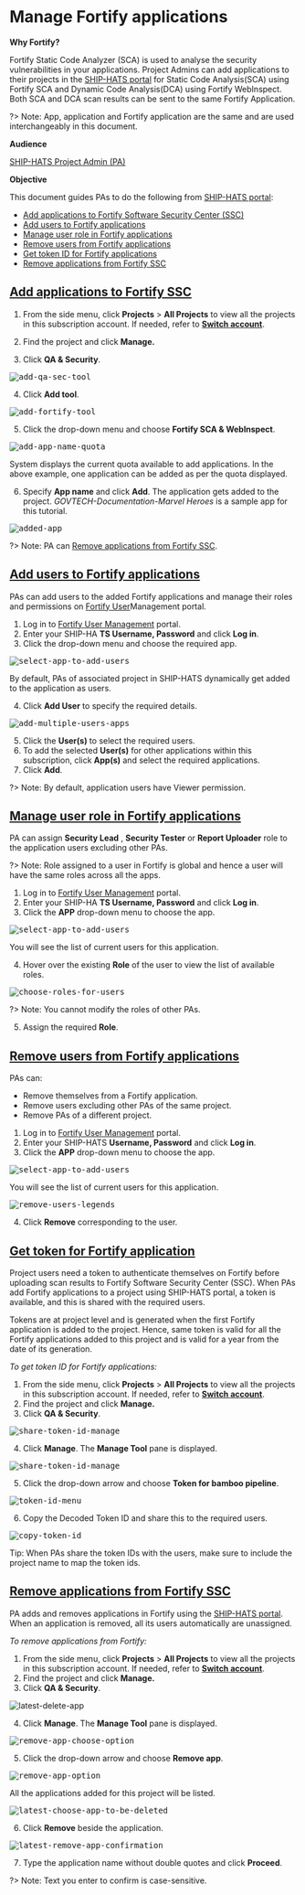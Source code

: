 # Manage Fortify applications

**Why Fortify?**

Fortify Static Code Analyzer (SCA) is used to analyse the security vulnerabilities in your applications. Project Admins can add applications to their projects in the [SHIP-HATS portal](https://www.ship.gov.sg/) for Static Code Analysis(SCA) using Fortify SCA and Dynamic Code Analysis(DCA) using Fortify WebInspect. Both SCA and DCA scan results can be sent to the same Fortify Application.

?> Note: App, application and Fortify application are the same and are used interchangeably in this document.

**Audience**

[SHIP-HATS Project Admin (PA)](https://docs.developer.gov.sg/docs/ship-hats/#/user-roles-permisions)

**Objective**

This document guides PAs to do the following from [SHIP-HATS portal](https://www.ship.gov.sg/):

- [Add applications to Fortify Software Security Center (SSC)](#add-applications-to-fortify-ssc)
- [Add users to Fortify applications](#add-users-to-fortify-applications)
- [Manage user role in Fortify applications](#manage-user-role-in-fortify-applications)
- [Remove users from Fortify applications](#remove-users-from-fortify-applications)
- [Get token ID for Fortify applications](#get-token-for-fortify-application)
- [Remove applications from Fortify SSC](#remove-applications-from-fortify-ssc)

## [Add applications to Fortify SSC](#add-applications-to-fortify-ssc)

1. From the side menu, click  **Projects**  >  **All Projects** to view all the projects in this subscription account. If needed, refer to [**Switch account**](https://docs.developer.tech.gov.sg/docs/ship-hats-documentation/#/portal-guide/manage-account?id=switch-account).

2. Find the project and click  **Manage.**

3. Click **QA &amp; Security**.

<kbd>![add-qa-sec-tool](images/add-qa-sec-tool.png ':size=75%')</kbd>

4. Click **Add tool**.

<kbd>![add-fortify-tool](images/add-fortify-tool.png ':size=75%')</kbd>

5. Click the drop-down menu and choose **Fortify SCA &amp; WebInspect**.

<kbd>![add-app-name-quota](images/add-app-name-quota.png ':size=75%')</kbd>

System displays the current quota available to add applications. In the above example, one application can be added as per the quota displayed.

6. Specify **App name** and click **Add**. The application gets added to the project. _GOVTECH-Documentation-Marvel Heroes_ is a sample app for this tutorial.

<kbd>![added-app](images/added-app.png ':size=75%')</kbd>

?> Note: PA can [Remove applications from Fortify SSC](#remove-applications-from-fortify-ssc).

## [Add users to Fortify applications](#add-users-to-fortify-applications)

PAs can add users to the added Fortify applications and manage their roles and permissions on [Fortify User](https://ssc-roles.hats.stack.gov.sg/)Management portal.

1. Log in to [Fortify User Management](https://ssc-roles.hats.stack.gov.sg/) portal.
2. Enter your SHIP-HA **TS Username, Password** and click **Log in**.
3. Click the drop-down menu and choose the required app.

<kbd>![select-app-to-add-users](images/select-app-to-add-users.png ':size=75%')</kbd>

By default, PAs of associated project in SHIP-HATS dynamically get added to the application as users.

4. Click **Add User** to specify the required details.

<kbd>![add-multiple-users-apps](images/add-multiple-users-apps.png ':size=75%')</kbd>

5. Click the **User(s)** to select the required users.
6. To add the selected **User(s)** for other applications within this subscription, click **App(s)** and select the required applications.
7. Click **Add**. <!--You will see a success message as shown below. <kbd>![](images/93cdf038eb786794.png ':size=75%')</kbd>-->

?> Note: By default, application users have Viewer permission.

## [Manage user role in Fortify applications](#manage-user-role-in-fortify-applications)

PA can assign **Security Lead** , **Security Tester** or **Report Uploader** role to the application users excluding other PAs.

?> Note: Role assigned to a user in Fortify is global and hence a user will have the same roles across all the apps.

1. Log in to [Fortify User Management](https://ssc-roles.hats.stack.gov.sg/) portal.
2. Enter your SHIP-HA **TS Username, Password** and click **Log in**.
3. Click the **APP** drop-down menu to choose the app.

<kbd>![select-app-to-add-users](images/select-app-to-add-users.png ':size=75%')</kbd>

You will see the list of current users for this application.

4. Hover over the existing **Role** of the user to view the list of available roles.

<kbd>![choose-roles-for-users](images/choose-roles-for-users.png ':size=75%')</kbd>

?> Note: You cannot modify the roles of other PAs.

5. Assign the required **Role**. 

<!-- You will see a success message as shown below.

<kbd>![](images/8596594456fb6478.png ':size=75%')</kbd> -->

## [Remove users from Fortify applications](#remove-users-from-fortify-applications)

PAs can:

- Remove themselves from a Fortify application.
- Remove users excluding other PAs of the same project.
- Remove PAs of a different project.

1. Log in to [Fortify User Management](https://ssc-roles.hats.stack.gov.sg/) portal.
2. Enter your SHIP-HATS **Username, Password** and click **Log in**.
3. Click the **APP** drop-down menu to choose the app.

<kbd>![select-app-to-add-users](images/select-app-to-add-users.png ':size=75%')</kbd>

You will see the list of current users for this application.

<kbd>![remove-users-legends](images/remove-users-legends.png ':size=75%')</kbd>

4. Click **Remove** corresponding to the user.

## [Get token for Fortify application](#get-token-for-fortify-application)

Project users need a token to authenticate themselves on Fortify before uploading scan results to Fortify Software Security Center (SSC). When PAs add Fortify applications to a project using SHIP-HATS portal, a token is available, and this is shared with the required users.

Tokens are at project level and is generated when the first Fortify application is added to the project. Hence, same token is valid for all the Fortify applications added to this project and is valid for a year from the date of its generation.

*To get token ID for Fortify applications:*

1. From the side menu, click  **Projects**  >  **All Projects**  to view all the projects in this subscription account. If needed, refer to [**Switch account**](https://docs.developer.tech.gov.sg/docs/ship-hats-documentation/#/portal-guide/manage-account?id=switch-account).
2. Find the project and click  **Manage.**
3. Click **QA &amp; Security**.

<kbd>![share-token-id-manage](images/share-token-id-manage.png ':size=75%')</kbd>

4. Click **Manage**. The **Manage Tool** pane is displayed.

<kbd>![share-token-id-manage](images/share-token-id-manage.png ':size=75%')</kbd>

5. Click the drop-down arrow and choose **Token for bamboo pipeline**.

<kbd>![token-id-menu](images/token-id-menu.png ':size=75%')</kbd>

6. Copy the Decoded Token ID and share this to the required users.

<kbd>![copy-token-id](images/copy-token-id.png ':size=75%')</kbd>

Tip: When PAs share the token IDs with the users, make sure to include the project name to map the token ids.

## [Remove applications from Fortify SSC](#remove-applications-from-fortify-ssc)

PA adds and removes applications in Fortify using the [SHIP-HATS portal](https://www.ship.gov.sg/). When an application is removed, all its users automatically are unassigned.

*To remove applications from Fortify:*

1. From the side menu, click  **Projects**  >  **All Projects**  to view all the projects in this subscription account. If needed, refer to [**Switch account**](https://docs.developer.tech.gov.sg/docs/ship-hats-documentation/#/portal-guide/manage-account?id=switch-account).
2. Find the project and click  **Manage.**
3. Click **QA &amp; Security**.

![latest-delete-app](images/latest-delete-app.png ':size=75%')</kbd>

4. Click **Manage**. The **Manage Tool** pane is displayed.

<kbd>![remove-app-choose-option](images/remove-app-choose-option.png ':size=75%')</kbd>

5. Click the drop-down arrow and choose **Remove app**.

<kbd>![remove-app-option](images/remove-app-option.png ':size=75%')</kbd>

All the applications added for this project will be listed.

<kbd>![latest-choose-app-to-be-deleted](images/latest-choose-app-to-be-deleted.png ':size=75%')</kbd>

6. Click **Remove** beside the application.

<kbd>![latest-remove-app-confirmation](images/latest-remove-app-confirmation.png ':size=75%')</kbd>

7. Type the application name without double quotes and click **Proceed**.

?> Note: Text you enter to confirm is case-sensitive.
